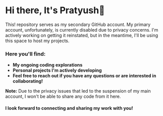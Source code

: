 # Hi there, It's Pratyush👋

This! repository serves as my secondary GitHub account. My primary account, unfortunately, is currently disabled due to privacy concerns. I'm actively working on getting it reinstated, but in the meantime, I'll be using this space to host my projects.

### Here you'll find:

 - **My ongoing coding explorations**
 - **Personal projects I'm actively developing**
 - **Feel free to reach out if you have any questions or are interested in collaborating!**

**Note:** Due to the privacy issues that led to the suspension of my main account, I won't be able to share any code from it here.

#### I look forward to connecting and sharing my work with you!
